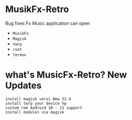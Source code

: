 # MusikFx-Retro
Bug fixes Fx Music application can open

- `MusikFx`
- `Magisk`
- `twrp`
- `root`
- `termux`

# what's MusicFx-Retro? New Updates 
```
install magisk versi New 22.4
install twrp your device hp
custom rom Android 10 - 11 support
install modules via magisk
```
